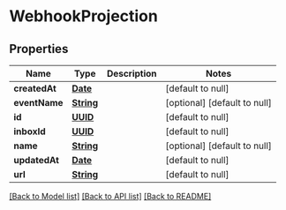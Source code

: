 # WebhookProjection
## Properties

Name | Type | Description | Notes
------------ | ------------- | ------------- | -------------
**createdAt** | [**Date**](DateTime) |  | [default to null]
**eventName** | [**String**](string) |  | [optional] [default to null]
**id** | [**UUID**](UUID) |  | [default to null]
**inboxId** | [**UUID**](UUID) |  | [default to null]
**name** | [**String**](string) |  | [optional] [default to null]
**updatedAt** | [**Date**](DateTime) |  | [default to null]
**url** | [**String**](string) |  | [default to null]

[[Back to Model list]](../README#documentation-for-models) [[Back to API list]](../README#documentation-for-api-endpoints) [[Back to README]](../README)

